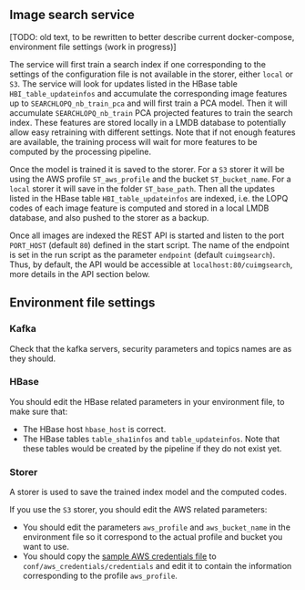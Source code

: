 ## Image search service

[TODO: old text, to be rewritten to better describe current docker-compose, environment file settings (work in progress)]

The service will first train a search index if one corresponding to the settings of the configuration file is not available
in the storer, either `local` or `S3`.
The service will look for updates listed in the HBase table `HBI_table_updateinfos` and accumulate
the corresponding image features up to `SEARCHLOPQ_nb_train_pca` and will first train a PCA model. 
Then it will accumulate `SEARCHLOPQ_nb_train` PCA projected features to train the search index. 
These features are stored locally in a LMDB database to potentially allow easy retraining with different settings.
Note that if not enough features are available, the training process will wait for more features to be computed
by the processing pipeline. 

Once the model is trained it is saved to the storer. 
For a `S3` storer it will be using the AWS profile `ST_aws_profile` and the bucket `ST_bucket_name`.
For a `local` storer it will save in the folder `ST_base_path`.
Then all the updates listed in the HBase table `HBI_table_updateinfos` are indexed, i.e. the LOPQ codes of each image 
feature is computed and stored in a local LMDB database, and also pushed to the storer as a backup.

Once all images are indexed the REST API is started and listen to the port `PORT_HOST`  (default `80`) defined in the start script. 
The name of the endpoint is set in the run script as the parameter `endpoint` (default `cuimgsearch`).
Thus, by default, the API would be accessible at `localhost:80/cuimgsearch`, more details in the API section below.  

## Environment file settings

### Kafka

Check that the kafka servers, security parameters and topics names are as they should.

### HBase
You should edit the HBase related parameters in your environment file, to make sure that:

- The HBase host `hbase_host` is correct.
- The HBase tables `table_sha1infos` and `table_updateinfos`.
Note that these tables would be created by the pipeline if they do not exist yet.

### Storer
A storer is used to save the trained index model and the computed codes.

If you use the `S3` storer, you should edit the AWS related parameters:

- You should edit the parameters `aws_profile` and `aws_bucket_name` in the environment file so it correspond to 
the actual profile and bucket you want to use. 
- You should copy the [sample AWS credentials file](../../conf/aws_credentials/credentials.sample) to 
`conf/aws_credentials/credentials` and edit it to contain the information corresponding
to the profile `aws_profile`.
